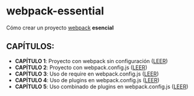 # webpack-essential
Cómo crear un proyecto [webpack](https://webpack.js.org/) **esencial**

  ## CAPÍTULOS:
- **CAPÍTULO 1**: Proyecto con webpack sin configuración ([LEER](doc/charpter-01.md))
- **CAPÍTULO 2**: Proyecto con webpack.config.js ([LEER](doc/charpter-02.md))
- **CAPÍTULO 3**: Uso de require en webpack.config.js ([LEER](doc/charpter-03.md))
- **CAPÍTULO 4**: Uso de plugins en webpack.config.js ([LEER](doc/charpter-04.md))
- **CAPÍTULO 5**: Uso combinado de plugins en webpack.config.js ([LEER](doc/charpter-05.md))